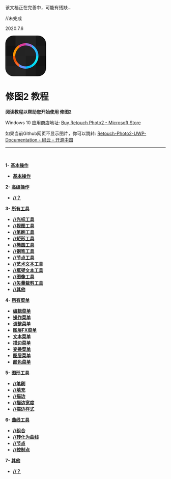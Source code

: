 该文档正在完善中，可能有残缺...

//未完成

2020.7.6


![Image](Assets/logo.png)
# **修图2 教程**
**阅读教程以帮助您开始使用 修图2**
 
 Windows 10 应用商店地址: 
[Buy Retouch Photo2 - Microsoft Store](https://www.microsoft.com/store/productId/9P76ZF661496)   
 
 如果当前Github网页不显示图片，你可以跳转: 
[Retouch-Photo2-UWP-Documentation - 码云 - 开源中国](https://gitee.com/ysdy44/Retouch-Photo2-UWP-Documentation/blob/master/README-ZH.md)   



---
<br/>

**1-** [**基本操作**](#基本操作)
   - [**基本操作**](zh-CN/BasicAction.md)


**2-** [**高级操作**](#高级操作)
   - [**//？**](#？)


**3-** [**所有工具**](#所有工具)
   - [**//光标工具**](#光标工具) 
   - [**//视图工具**](#视图工具)
   - [**//笔刷工具**](#笔刷工具)
   - [**//矩形工具**](#矩形工具)
   - [**//椭圆工具**](#椭圆工具)
   - [**//钢笔工具**](#钢笔工具)
   - [**//节点工具**](#节点工具)
   - [**//艺术文本工具**](#艺术文本工具)
   - [**//框架文本工具**](#框架文本工具)
   - [**//图像工具**](#图像工具)
   - [**//矢量裁剪工具**](#矢量裁剪工具)
   - [**//其他**](#其他)


**4-** [**所有菜单**](#所有菜单)
   - [**编辑菜单**](zh-CN/AllMenus_EditMenu.md)
   - [**操作菜单**](zh-CN/AllMenus_OperateMenu.md)
   - [**调整菜单**](zh-CN/AllMenus_AdjustmentMenu.md)
   - [**图层FX菜单**](zh-CN/AllMenus_EffectMenu.md)
   - [**文本菜单**](zh-CN/AllMenus_TextMenu.md)
   - [**描边菜单**](zh-CN/AllMenus_StrokeMenu.md)
   - [**变换菜单**](zh-CN/AllMenus_TransformerMenu.md)
   - [**图层菜单**](zh-CN/AllMenus_LayerMenu.md)
   - [**颜色菜单**](zh-CN/AllMenus_ColorMenu.md)


**5-** [**图形工具**](#图形工具)
   - [**//笔刷**](#笔刷)
   - [**//填充**](#填充)
   - [**//描边**](#描边)
   - [**//描边宽度**](#描边宽度)
   - [**//描边样式**](#描边样式)


**6-** [**曲线工具**](#曲线工具)
  - [**//组合**](#组合)
  - [**//转化为曲线**](#转化为曲线)
  - [**//节点**](#节点)
  - [**//控制点**](#控制点)


**7-** [**其他**](#其他)
  - [**//？**](#？)